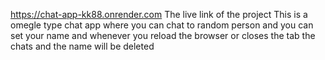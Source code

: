 https://chat-app-kk88.onrender.com
The live link of the project 
This is a omegle type chat app where you can chat to random person and you can set your name 
and whenever you reload the browser or closes the tab the chats and the name will be deleted
